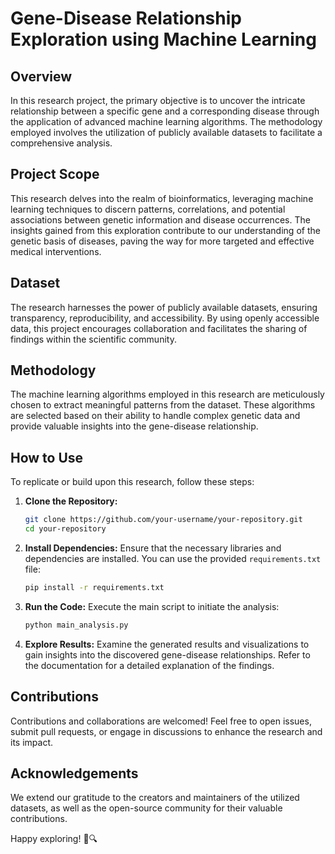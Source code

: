 # Gene-Disease Relationship Exploration using Machine Learning

## Overview

In this research project, the primary objective is to uncover the intricate relationship between a specific gene and a corresponding disease through the application of advanced machine learning algorithms. The methodology employed involves the utilization of publicly available datasets to facilitate a comprehensive analysis.

## Project Scope

This research delves into the realm of bioinformatics, leveraging machine learning techniques to discern patterns, correlations, and potential associations between genetic information and disease occurrences. The insights gained from this exploration contribute to our understanding of the genetic basis of diseases, paving the way for more targeted and effective medical interventions.

## Dataset

The research harnesses the power of publicly available datasets, ensuring transparency, reproducibility, and accessibility. By using openly accessible data, this project encourages collaboration and facilitates the sharing of findings within the scientific community.

## Methodology

The machine learning algorithms employed in this research are meticulously chosen to extract meaningful patterns from the dataset. These algorithms are selected based on their ability to handle complex genetic data and provide valuable insights into the gene-disease relationship.

## How to Use

To replicate or build upon this research, follow these steps:

1. **Clone the Repository:**
   ```bash
   git clone https://github.com/your-username/your-repository.git
   cd your-repository
   ```

2. **Install Dependencies:**
   Ensure that the necessary libraries and dependencies are installed. You can use the provided `requirements.txt` file:
   ```bash
   pip install -r requirements.txt
   ```

3. **Run the Code:**
   Execute the main script to initiate the analysis:
   ```bash
   python main_analysis.py
   ```

4. **Explore Results:**
   Examine the generated results and visualizations to gain insights into the discovered gene-disease relationships. Refer to the documentation for a detailed explanation of the findings.

## Contributions

Contributions and collaborations are welcomed! Feel free to open issues, submit pull requests, or engage in discussions to enhance the research and its impact.

## Acknowledgements

We extend our gratitude to the creators and maintainers of the utilized datasets, as well as the open-source community for their valuable contributions.

Happy exploring! 🧬🔍
